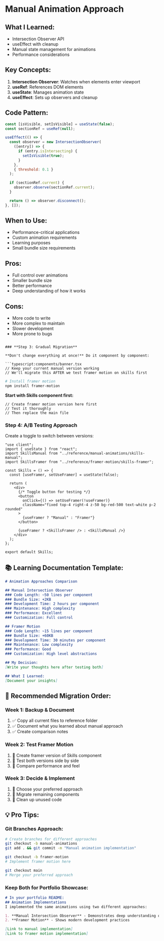 # Manual Animation Approach

## What I Learned:
- Intersection Observer API
- useEffect with cleanup
- Manual state management for animations
- Performance considerations

## Key Concepts:
1. **Intersection Observer**: Watches when elements enter viewport
2. **useRef**: References DOM elements
3. **useState**: Manages animation state
4. **useEffect**: Sets up observers and cleanup

## Code Pattern:
```javascript
const [isVisible, setIsVisible] = useState(false);
const sectionRef = useRef(null);

useEffect(() => {
  const observer = new IntersectionObserver(
    ([entry]) => {
      if (entry.isIntersecting) {
        setIsVisible(true);
      }
    },
    { threshold: 0.1 }
  );

  if (sectionRef.current) {
    observer.observe(sectionRef.current);
  }

  return () => observer.disconnect();
}, []);
```

## When to Use:
- Performance-critical applications
- Custom animation requirements
- Learning purposes
- Small bundle size requirements

## Pros:
- Full control over animations
- Smaller bundle size
- Better performance
- Deep understanding of how it works

## Cons:
- More code to write
- More complex to maintain
- Slower development
- More prone to bugs
```

### **Step 3: Gradual Migration**

**Don't change everything at once!** Do it component by component:

```typescript:components/banner.tsx
// Keep your current manual version working
// We'll migrate this AFTER we test framer motion on skills first
```

```bash
# Install framer motion
npm install framer-motion
```

**Start with Skills component first:**
```typescript:reference/framer-motion/skills-framer.tsx
// Create framer motion version here first
// Test it thoroughly
// Then replace the main file
```

### **Step 4: A/B Testing Approach**

Create a toggle to switch between versions:

```typescript:components/skills.tsx
"use client";
import { useState } from "react";
import SkillsManual from "../reference/manual-animations/skills-manual";
import SkillsFramer from "../reference/framer-motion/skills-framer";

const Skills = () => {
  const [useFramer, setUseFramer] = useState(false);

  return (
    <div>
      {/* Toggle button for testing */}
      <button 
        onClick={() => setUseFramer(!useFramer)}
        className="fixed top-4 right-4 z-50 bg-red-500 text-white p-2 rounded"
      >
        {useFramer ? "Manual" : "Framer"}
      </button>
      
      {useFramer ? <SkillsFramer /> : <SkillsManual />}
    </div>
  );
};

export default Skills;
```

## 📚 **Learning Documentation Template:**

```markdown:reference/comparison.md
# Animation Approaches Comparison

## Manual Intersection Observer
### Code Length: ~50 lines per component
### Bundle Size: +2KB
### Development Time: 2 hours per component
### Maintenance: High complexity
### Performance: Excellent
### Customization: Full control

## Framer Motion
### Code Length: ~15 lines per component
### Bundle Size: +60KB
### Development Time: 30 minutes per component
### Maintenance: Low complexity
### Performance: Good
### Customization: High level abstractions

## My Decision:
[Write your thoughts here after testing both]

## What I Learned:
[Document your insights]
```

## 🎯 **Recommended Migration Order:**

### **Week 1: Backup & Document**
1. ✅ Copy all current files to reference folder
2. ✅ Document what you learned about manual approach
3. ✅ Create comparison notes

### **Week 2: Test Framer Motion**
1. 🧪 Create framer version of Skills component
2. 🧪 Test both versions side by side
3. 🧪 Compare performance and feel

### **Week 3: Decide & Implement**
1. 🚀 Choose your preferred approach
2. 🚀 Migrate remaining components
3. 🚀 Clean up unused code

## 💡 **Pro Tips:**

### **Git Branches Approach:**
```bash
# Create branches for different approaches
git checkout -b manual-animations
git add . && git commit -m "Manual animation implementation"

git checkout -b framer-motion
# Implement framer motion here

git checkout main
# Merge your preferred approach
```

### **Keep Both for Portfolio Showcase:**
```markdown
# In your portfolio README:
## Animation Implementations
I implemented the same animations using two different approaches:

1. **Manual Intersection Observer** - Demonstrates deep understanding of browser APIs
2. **Framer Motion** - Shows modern development practices

[Link to manual implementation]
[Link to framer motion implementation]
